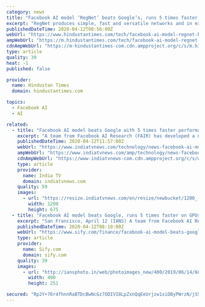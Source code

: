 ```yaml
---
category: news
title: "Facebook AI model ‘RegNet’ beats Google’s, runs 5 times faster on GPUs"
excerpt: "RegNet produces simple, fast and versatile networks and in experiments, it outperformed Google’s SOTA EfficientNet models."
publishedDateTime: 2020-04-12T08:56:00Z
webUrl: "https://www.hindustantimes.com/tech/facebook-ai-model-regnet-beats-google-s-runs-5-times-faster-on-gpus/story-ORpNrkOmIx1bhyOY3olT8M.html"
ampWebUrl: "https://m.hindustantimes.com/tech/facebook-ai-model-regnet-beats-google-s-runs-5-times-faster-on-gpus/story-ORpNrkOmIx1bhyOY3olT8M_amp.html"
cdnAmpWebUrl: "https://m-hindustantimes-com.cdn.ampproject.org/c/s/m.hindustantimes.com/tech/facebook-ai-model-regnet-beats-google-s-runs-5-times-faster-on-gpus/story-ORpNrkOmIx1bhyOY3olT8M_amp.html"
type: article
quality: 39
heat: -1
published: false

provider:
  name: Hindustan Times
  domain: hindustantimes.com

topics:
  - Facebook AI
  - AI

related:
  - title: "Facebook AI model beats Google with 5 times faster performance"
    excerpt: "A team from Facebook AI Research (FAIR) has developed a novel low-dimensional design space called 'RegNet' that outperforms traditional available models like from Google and runs five times faster on GPUs. RegNet produces simple, fast and versatile networks and in experiments, it outperformed Google's SOTA EfficientNet models, said the ..."
    publishedDateTime: 2020-04-12T11:57:00Z
    webUrl: "https://www.indiatvnews.com/technology/news-facebook-ai-model-beats-google-with-5-times-faster-performance-606924"
    ampWebUrl: "https://www.indiatvnews.com/amp/technology/news-facebook-ai-model-beats-google-with-5-times-faster-performance-606924"
    cdnAmpWebUrl: "https://www-indiatvnews-com.cdn.ampproject.org/c/s/www.indiatvnews.com/amp/technology/news-facebook-ai-model-beats-google-with-5-times-faster-performance-606924"
    type: article
    provider:
      name: India TV
      domain: indiatvnews.com
    quality: 59
    images:
      - url: "https://resize.indiatvnews.com/en/resize/newbucket/1200_-/2020/04/facebook-1586680121.jpg"
        width: 1200
        height: 675
  - title: "Facebook AI model beats Google, runs 5 times faster on GPUs"
    excerpt: "San Francisco, April 12 (IANS) A team from Facebook AI Research (FAIR) has developed a novel low-dimensional design space called 'RegNet' that outperforms traditional available models like from Google and runs five times faster on GPUs. RegNet produces simple, fast and versatile networks and in experiments, it outperformed Google's SOTA ..."
    publishedDateTime: 2020-04-12T08:10:00Z
    webUrl: "https://www.sify.com/finance/facebook-ai-model-beats-google-runs-5-times-faster-on-gpus-news-topnews-uemnughaiccgj.html"
    type: article
    provider:
      name: Sify.com
      domain: sify.com
    quality: 39
    images:
      - url: "http://iansphoto.in/web/photoimages_new/400/2019/06/14/684aa667a3f557cbb11694f40b087d8b.jpg"
        width: 400
        height: 251

secured: "Rp2Y+76r4fhnnRaBTDcBwNcGz7ODIVI8LpZxnQqEeUrjzw1xiDByPWrzN/jS5MsOJkEsTq3KhnmpfOrCb2/Vmwzr1woGddmdxuZqbyz5pEFqe9PFIwD29t5/vTjj1yfSXztwVSrxN8CgLQkJAk4/bBwXqnhbn5ugunZBjRbs/MxbXA4lMriwmbjr/uuwGZLiOjGtcu2paB/TiOz850XzoGeQb8tQgtWS6bRCS+ShozU5lBznYTDVYqtCRm8JwH3m2gY3VTId+HarZQoZLgbtaUYv5rvrzQNa9rMS8nURIeDKi6XZWmcoH/rEXHUQwXyp7JicYDwQQqs2sQtry8e8VD5mqBje5iDHh1D2VrHciDUuXQ6Y5pXbst1RqWouBP0T1+zkmZhW0TEDNBjvxXLQpj874IiJGp4f4Q8IOKqyYiVfkfIMON58nNC5IV7OC1ahs0phUmdK0PZoZiPNcy4LGKltib7GE1a7NA0+nh/OYw4=;MxyQEIb/IEHwJa5zxt92ww=="
---
```


